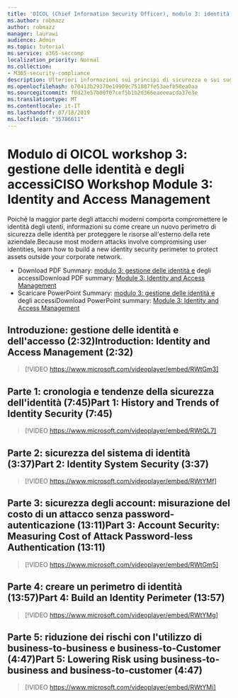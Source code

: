 ```yaml
---
title: 'OICOL (Chief Information Security Officer), modulo 3: identità e gestione degli accessi'
ms.author: robmazz
author: robmazz
manager: laurawi
audience: Admin
ms.topic: tutorial
ms.service: o365-seccomp
localization_priority: Normal
ms.collection:
- M365-security-compliance
description: Ulteriori informazioni sui principi di sicurezza e sui suggerimenti per modernizzare la sicurezza nell'organizzazione.
ms.openlocfilehash: b70413b29370e19909c751807fe53aefb58ea0aa
ms.sourcegitcommit: f0d23e57b00f07cef5b1b2d366eaeeeacda37e3e
ms.translationtype: MT
ms.contentlocale: it-IT
ms.lasthandoff: 07/18/2019
ms.locfileid: "35786611"
---
```

# <a name="ciso-workshop-module-3-identity-and-access-management"></a><span data-ttu-id="96ff3-103">Modulo di OICOL workshop 3: gestione delle identità e degli accessi</span><span class="sxs-lookup"><span data-stu-id="96ff3-103">CISO Workshop Module 3: Identity and Access Management</span></span> 

<span data-ttu-id="96ff3-104">Poiché la maggior parte degli attacchi moderni comporta compromettere le identità degli utenti, informazioni su come creare un nuovo perimetro di sicurezza delle identità per proteggere le risorse all'esterno della rete aziendale.</span><span class="sxs-lookup"><span data-stu-id="96ff3-104">Because most modern attacks involve compromising user identities, learn how to build a new identity security perimeter to protect assets outside your corporate network.</span></span>

- <span data-ttu-id="96ff3-105">Download PDF Summary: [modulo 3: gestione delle identità e](media/ciso-workshop-3-identity-protection.pdf) degli accessi</span><span class="sxs-lookup"><span data-stu-id="96ff3-105">Download PDF summary: [Module 3: Identity and Access Management](media/ciso-workshop-3-identity-protection.pdf)</span></span>
- <span data-ttu-id="96ff3-106">Scaricare PowerPoint Summary: [modulo 3: gestione delle identità e](https://docs.microsoft.com/office365/securitycompliance/media/ciso-workshop-3-identity-protection.pptx) degli accessi</span><span class="sxs-lookup"><span data-stu-id="96ff3-106">Download PowerPoint summary: [Module 3: Identity and Access Management](https://docs.microsoft.com/office365/securitycompliance/media/ciso-workshop-3-identity-protection.pptx)</span></span>

## <a name="introduction-identity-and-access-management-232"></a><span data-ttu-id="96ff3-107">Introduzione: gestione delle identità e dell'accesso (2:32)</span><span class="sxs-lookup"><span data-stu-id="96ff3-107">Introduction: Identity and Access Management (2:32)</span></span>

> [!VIDEO https://www.microsoft.com/videoplayer/embed/RWtGm3]

## <a name="part-1-history-and-trends-of-identity-security-745"></a><span data-ttu-id="96ff3-108">Parte 1: cronologia e tendenze della sicurezza dell'identità (7:45)</span><span class="sxs-lookup"><span data-stu-id="96ff3-108">Part 1: History and Trends of Identity Security (7:45)</span></span>

> [!VIDEO https://www.microsoft.com/videoplayer/embed/RWtQL7]

## <a name="part-2-identity-system-security-337"></a><span data-ttu-id="96ff3-109">Parte 2: sicurezza del sistema di identità (3:37)</span><span class="sxs-lookup"><span data-stu-id="96ff3-109">Part 2: Identity System Security (3:37)</span></span>

> [!VIDEO https://www.microsoft.com/videoplayer/embed/RWtYMf]

## <a name="part-3-account-security-measuring-cost-of-attack-password-less-authentication-1311"></a><span data-ttu-id="96ff3-110">Parte 3: sicurezza degli account: misurazione del costo di un attacco senza password-autenticazione (13:11)</span><span class="sxs-lookup"><span data-stu-id="96ff3-110">Part 3: Account Security: Measuring Cost of Attack Password-less Authentication (13:11)</span></span>

> [!VIDEO https://www.microsoft.com/videoplayer/embed/RWtGm5]

## <a name="part-4-build-an-identity-perimeter-1357"></a><span data-ttu-id="96ff3-111">Parte 4: creare un perimetro di identità (13:57)</span><span class="sxs-lookup"><span data-stu-id="96ff3-111">Part 4: Build an Identity Perimeter (13:57)</span></span>

> [!VIDEO https://www.microsoft.com/videoplayer/embed/RWtYMg]

## <a name="part-5-lowering-risk-using-business-to-business-and-business-to-customer-447"></a><span data-ttu-id="96ff3-112">Parte 5: riduzione dei rischi con l'utilizzo di business-to-business e business-to-Customer (4:47)</span><span class="sxs-lookup"><span data-stu-id="96ff3-112">Part 5: Lowering Risk using business-to-business and business-to-customer (4:47)</span></span>

> [!VIDEO https://www.microsoft.com/videoplayer/embed/RWtYMi]